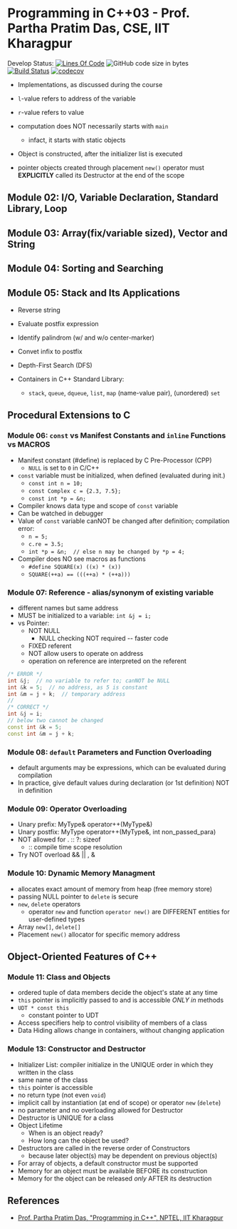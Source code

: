 # Programming in C++03 - Prof. Partha Pratim Das, CSE, IIT Kharagpur

Develop Status: [![Lines Of Code](https://tokei.rs/b1/github/XAMPPRocky/tokei?category=code)](https://github.com/engrvivs/tutorial-nptel-ppd) ![GitHub code size in bytes](https://img.shields.io/github/languages/code-size/engrvivs/tutorial-nptel-ppd) [![Build Status](https://travis-ci.com/engrvivs/tutorial-nptel-ppd.svg?branch=main)](https://travis-ci.com/engrvivs/tutorial-nptel-ppd) [![codecov](https://codecov.io/gh/engrvivs/tutorial-nptel-ppd/branch/main/graph/badge.svg?token=trEpzuvPIS)](https://codecov.io/gh/engrvivs/tutorial-nptel-ppd)

- Implementations, as discussed during the course

- `l`-value refers to address of the variable
- `r`-value refers to value
- computation does NOT necessarily starts with `main`
  - infact, it starts with static objects
- Object is constructed, after the initializer list is executed
- pointer objects created through placement `new()` operator
must **EXPLICITLY** called its Destructor at the end of the scope

## Module 02: I/O, Variable Declaration, Standard Library, Loop

## Module 03: Array(fix/variable sized), Vector and String

## Module 04: Sorting and Searching

## Module 05: Stack and Its Applications

- Reverse string
- Evaluate postfix expression
- Identify palindrom (w/ and w/o center-marker)
- Convet infix to postfix
- Depth-First Search (DFS)

- Containers in C++ Standard Library:
  - `stack`, `queue`, `dqueue`, `list`, `map` (name-value pair), (unordered) `set`

## Procedural Extensions to C

### Module 06: `const` vs Manifest Constants and `inline` Functions vs MACROS

- Manifest constant (#define) is replaced by C Pre-Processor (CPP)
  - `NULL` is set to `0` in C/C++
- `const` variable must be initialized, when defined (evaluated during init.)
  - `const int n = 10;`
  - `const Complex c = {2.3, 7.5};`
  - `const int *p = &n;`
- Compiler knows data type and scope of `const` variable
- Can be watched in debugger
- Value of `const` variable canNOT be changed after definition; compilation error:
  - `n = 5;`
  - `c.re = 3.5;`
  - `int *p = &n;  // else n may be changed by *p = 4;`
- Compiler does NO see macros as functions
  - `#define SQUARE(x) ((x) * (x))`
  - `SQUARE(++a) == (((++a) * (++a)))`

### Module 07: Reference - alias/synonym of existing variable

- different names but same address
- MUST be initialized to a variable: `int &j = i;`
- vs Pointer:
  - NOT NULL
    - NULL checking NOT required -- faster code
  - FIXED referent
  - NOT allow users to operate on address
  - operation on reference are interpreted on the referent

```C++
/* ERROR */
int &j;  // no variable to refer to; canNOT be NULL
int &k = 5;  // no address, as 5 is constant
int &m = j + k;  // temporary address
//
/* CORRECT */
int &j = i;
// below two cannot be changed
const int &k = 5;
const int &m = j + k;
```

### Module 08: `default` Parameters and Function Overloading

- default arguments may be expressions, which can be evaluated during compilation
- In practice, give default values during declaration (or 1st definition) NOT in definition

### Module 09: Operator Overloading

- Unary prefix: MyType& operator++(MyType&)
- Unary postfix: MyType operator++(MyType&, int non_passed_para)
- NOT allowed for . :: ?: sizeof
  - :: compile time scope resolution
- Try NOT overload && || , &

### Module 10: Dynamic Memory Managment

- allocates exact amount of memory from heap (free memory store)
- passing NULL pointer to `delete` is secure
- `new`, `delete` operators
  - operator `new` and function `operator new()` are DIFFERENT entities for user-defined types
- Array `new[]`, `delete[]`
- Placement `new()` allocator for specific memory address

## Object-Oriented Features of C++

### Module 11: Class and Objects

- ordered tuple of data members decide the object's state at any time
- `this` pointer is implicitly passed to and is accessible *ONLY in* methods
- `UDT * const this`
  - constant pointer to UDT
- Access specifiers help to control visibility of members of a class
- Data Hiding allows change in containers, without changing application

### Module 13: Constructor and Destructor

- Initializer List: compiler initialize in the UNIQUE order in which they written in the class
- same name of the class
- `this` pointer is accessible
- no return type (not even `void`)
- implicit call by instantiation (at end of scope) or operator `new` (`delete`)
- no parameter and no overloading allowed for Destructor
- Destructor is UNIQUE for a class
- Object Lifetime
  - When is an object ready?
  - How long can the object be used?
- Destructors are called in the reverse order of Constructors
  - because later object(s) may be dependent on previous object(s)
- For array of objects, a default constructor must be supported
- Memory for an object must be available BEFORE its construction
- Memory for the object can be released *only* AFTER its destruction

## References

- [Prof. Partha Pratim Das, "Programming in C++", NPTEL, IIT Kharagpur](https://nptel.ac.in/courses/106/105/106105151/)
